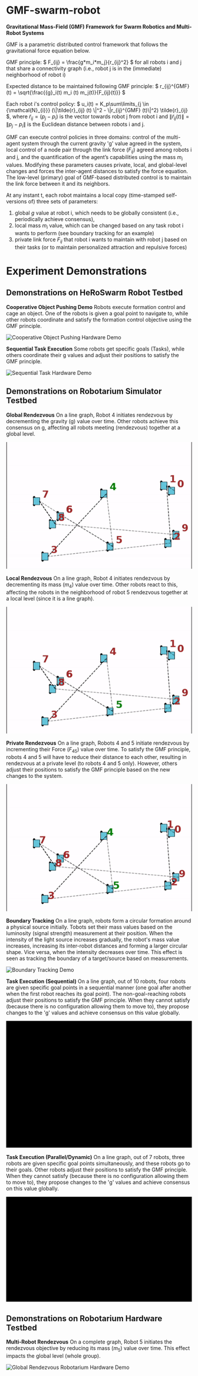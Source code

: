 # GMF-swarm-robot
**Gravitational Mass-Field (GMF) Framework for Swarm Robotics and Multi-Robot Systems**

GMF is a parametric distributed control framework that follows the gravitational force equation below.

GMF principle: 
$` F_{ij} = \frac{g*m_i*m_j}{r_{ij}^2} `$
for all robots i and j that share a connectivity graph (i.e., robot j is in the (immediate) neighborhood of robot i)

Expected distance to be maintained following GMF principle: 
$` r_{ij}^{GMF}(t)  = \sqrt{\frac{{g}_i(t) m_i (t) m_j(t)}{F_{ij}(t)}} `$

Each robot i's control policy: 
$` u_i(t)  = K_p\sum\limits_{j \in {\mathcal{N}_{i}}}  (\|\tilde{r}_{ij} (t) \|^2 - \|r_{ij}^{GMF} (t)\|^2)  \tilde{r}_{ij} `$, 
where $` \tilde{r}_{ij} = (p_j - p_i) `$ is the vector towards robot j from robot i and $`\|\tilde{r}_{ij} (t) \| = \|p_j - p_i\| `$ is the Euclidean distance between robots i and j.

GMF can execute control policies in three domains: control of the multi-agent system through the current gravity 'g' value agreed in the system, local control of a node pair through the link force ($`F_{ij}`$) agreed among robots i and j, and the quantification of the agent’s capabilities using the mass $`m_i`$ values. Modifying these parameters causes private, local, and global-level changes and forces the inter-agent distances to satisfy the force equation. The low-level (primary) goal of GMF-based distributed control is to maintain the link force between it and its neighbors.

At any instant t, each robot maintains a local copy (time-stamped self-versions of) three sets of parameters: 
1) global $`g`$ value at robot i, which needs to be globally consistent (i.e., periodically achieve consensus),
2) local mass $`m_{i}`$ value, which can be changed based on any task robot i wants to perform (see boundary tracking for an example)
3) private link force $`F_{ij}`$ that robot i wants to maintain with robot j based on their tasks (or to maintain personalized attraction and repulsive forces)

 
# Experiment Demonstrations

## Demonstrations on HeRoSwarm Robot Testbed

**Cooperative Object Pushing Demo** 
Robots execute formation control and cage an object. One of the robots is given a goal point to navigate to, while other robots coordinate and satisfy the formation control objective using the GMF principle.

![Cooperative Object Pushing Hardware Demo](https://github.com/herolab-uga/GMF-swarm-robot/blob/main/gifs/object_pushing.gif)

**Sequential Task Execution**
Some robots get specific goals (Tasks), while others coordinate their g values and adjust their positions to satisfy the GMF principle.

![Sequential Task Hardware Demo](https://github.com/herolab-uga/GMF-swarm-robot/blob/main/gifs/task_allocation_seq_7robots_4goal.gif)

## Demonstrations on Robotarium Simulator Testbed

**Global Rendezvous**
On a line graph, Robot 4 initiates rendezvous by decrementing the gravity (g) value over time. Other robots achieve this consensus on g, affecting all robots meeting (rendezvous) together at a global level. 

![Global Rendezvous Robotarium Simulator Demo](https://github.com/herolab-uga/GMF-swarm-robot/blob/main/gifs/global_rendezvous_line.gif)


**Local Rendezvous**
On a line graph, Robot 4 initiates rendezvous by decrementing its mass ($`m_{4}`$) value over time. Other robots react to this, affecting the robots in the neighborhood of robot 5 rendezvous together at a local level (since it is a line graph).

![Local Rendezvous Robotarium Simulator Demo](https://github.com/herolab-uga/GMF-swarm-robot/blob/main/gifs/local_rendezvous_line.gif)

**Private Rendezvous**
On a line graph, Robots 4 and 5 initiate rendezvous by incrementing their Force ($`F_{45}`$) value over time. To satisfy the GMF principle, robots 4 and 5 will have to reduce their distance to each other, resulting in rendezvous at a private level (to robots 4 and 5 only). However, others adjust their positions to satisfy the GMF principle based on the new changes to the system.

![Private Rendezvous Robotarium Simulator Demo](https://github.com/herolab-uga/GMF-swarm-robot/blob/main/gifs/private_rendezvous_line.gif)

**Boundary Tracking**
On a line graph, robots form a circular formation around a physical source initially. Tobots set their mass values based on the luminosity (signal strength) measurement at their position. When the intensity of the light source increases gradually, the robot's mass value increases, increasing its inter-robot distances and forming a larger circular shape. Vice versa, when the intensity decreases over time. This effect is seen as tracking the boundary of a target/source based on measurements. 

![Boundary Tracking Demo](https://github.com/herolab-uga/GMF-swarm-robot/blob/main/gifs/sensor_control_new-unimodal.gif)

**Task Execution (Sequential)**
On a line graph, out of 10 robots, four robots are given specific goal points in a sequential manner (one goal after another when the first robot reaches its goal point). The non-goal-reaching robots adjust their positions to satisfy the GMF principle. When they cannot satisfy (because there is no configuration allowing them to move to), they propose changes to the 'g' values and achieve consensus on this value globally. 

![Task Execution Sequential](https://github.com/herolab-uga/GMF-swarm-robot/blob/main/gifs/task_allocation_ten_sequential.gif)

**Task Execution (Parallel/Dynamic)**
On a line graph, out of 7 robots, three robots are given specific goal points simultaneously, and these robots go to their goals. Other robots adjust their positions to satisfy the GMF principle. When they cannot satisfy (because there is no configuration allowing them to move to), they propose changes to the 'g' values and achieve consensus on this value globally. 

![Task Execution Parallel](https://github.com/herolab-uga/GMF-swarm-robot/blob/main/gifs/task_allocation_parallel.gif)

## Demonstrations on Robotarium Hardware Testbed

**Multi-Robot Rendezvous**
On a complete graph, Robot 5 initiates the rendezvous objective by reducing its mass ($`m_5`$) value over time. This effect impacts the global level (whole group).

![Global Rendezvous Robotarium Hardware Demo](https://github.com/herolab-uga/GMF-swarm-robot/blob/main/gifs/global-rendezvous-robotarium-hardware.gif)
